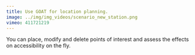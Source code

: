 ```yaml
---
title: Use GOAT for location planning.
image: ../img/img_videos/scenario_new_station.png
vimeo: 411721219
---
```


You can place, modify and delete points of interest and assess the effects on accessibility on the fly.